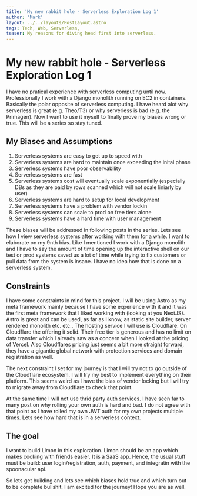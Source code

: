 ```yaml
---
title: 'My new rabbit hole - Serverless Exploration Log 1'
author: 'Mark'
layout: ../../layouts/PostLayout.astro
tags: Tech, Web, Serverless,
teaser: My reasons for diving head first into serverless.
---
```


# My new rabbit hole - Serverless Exploration Log 1

I have no pratical experience with serverless computing until now. Professionally I work with a Django monolith running on EC2 in containers.
Basically the polar opposite of serverless computing. I have heard alot why serverless is great (e.g. Theo/T3) or why serverless is bad (e.g. the Primagen).
Now I want to use it myself to finally prove my biases wrong or true. This will be a series so stay tuned.

## My Biases and Assumptions

1. Serverless systems are easy to get up to speed with
2. Serverless systems are hard to maintain once exceeding the inital phase
3. Serverless systems have poor observability
4. Serverless systems are fast
5. Serverless systems cost will eventually scale exponentially (especially DBs as they are paid by rows scanned which will not scale liniarly by user)
6. Serverless systems are hard to setup for local development
7. Serverless systems have a problem with vendor lockin
8. Serverless systems can scale to prod on free tiers alone
9. Serverless systems have a hard time with user management

These biases will be addressed in following posts in the series. Lets see how I view serverless systems after working with them for a while.
I want to elaborate on my 9nth bias. Like I mentioned I work with a Django monolith and I have to say the amount of time opening up the interactive
shell on our test or prod systems saved us a lot of time while trying to fix customers or pull data from the system is insane. I have no idea how that
is done on a serverless system.

## Constraints

I have some constraints in mind for this project. I will be using Astro as my meta framework mainly because I have some experience with it and it
was the first meta framework that I liked working with (looking at you NextJS). Astro is great and can be used, as far as I know, as static site builder,
server rendered monolith etc. etc..
The hosting service I will use is Cloudflare. On Cloudflare the offering it solid. Their free tier is generous and has no limit on data transfer which I
already saw as a concern when I looked at the pricing of Vercel. Also Cloudflares pricing just seems a bit more straight forward, they have a gigantic global network
with protection services and domain registration as well.

The next constraint I set for my journey is that I will try not to go outside of the Cloudflare ecosystem. I will try my best to implement
everything on their platform. This seems weird as I have the bias of vendor locking but I will try to migrate away from Cloudflare to check that point.

At the same time I will not use thrid party auth services. I have seen far to many post on why rolling your own auth is hard and bad. I do not agree with that
point as I have rolled my own JWT auth for my own projects multiple times. Lets see how hard that is in a serverless context.

## The goal
I want to build Limon in this exploration. Limon should be an app which makes cooking with friends easier. It is a SaaS app. Hence, the usual stuff must be
build: user login/registration, auth, payment, and integratin with the spoonacular api.

So lets get building and lets see which biases hold true and which turn out to be complete bullshit. I am excited for the journey! Hope you are as well.
